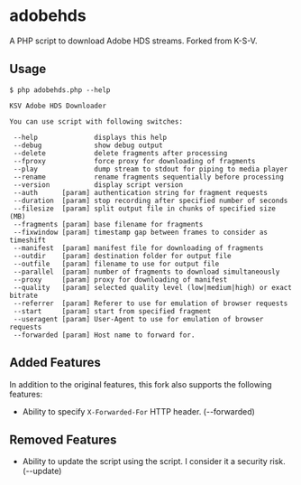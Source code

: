 adobehds
========

A PHP script to download Adobe HDS streams. Forked from K-S-V.

Usage
-----
```
$ php adobehds.php --help

KSV Adobe HDS Downloader

You can use script with following switches:                                    

 --help              displays this help                                        
 --debug             show debug output                                         
 --delete            delete fragments after processing                         
 --fproxy            force proxy for downloading of fragments                  
 --play              dump stream to stdout for piping to media player          
 --rename            rename fragments sequentially before processing           
 --version           display script version                                    
 --auth      [param] authentication string for fragment requests               
 --duration  [param] stop recording after specified number of seconds          
 --filesize  [param] split output file in chunks of specified size (MB)        
 --fragments [param] base filename for fragments                               
 --fixwindow [param] timestamp gap between frames to consider as timeshift     
 --manifest  [param] manifest file for downloading of fragments                
 --outdir    [param] destination folder for output file                        
 --outfile   [param] filename to use for output file                           
 --parallel  [param] number of fragments to download simultaneously            
 --proxy     [param] proxy for downloading of manifest                         
 --quality   [param] selected quality level (low|medium|high) or exact bitrate 
 --referrer  [param] Referer to use for emulation of browser requests          
 --start     [param] start from specified fragment                             
 --useragent [param] User-Agent to use for emulation of browser requests       
 --forwarded [param] Host name to forward for.
```

Added Features
--------------
In addition to the original features, this fork also supports the following features:

- Ability to specify `X-Forwarded-For` HTTP header. (--forwarded)


Removed Features
----------------

- Ability to update the script using the script. I consider it a security risk.
  (--update)
